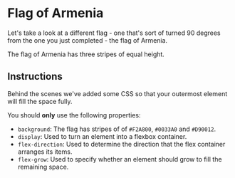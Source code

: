 # Flag of Armenia

Let's take a look at a different flag - one that's sort of turned 90 degrees from the one you just completed - the flag of Armenia.

The flag of Armenia has three stripes of equal height.

## Instructions

Behind the scenes we've added some CSS so that your outermost element will fill the space fully.

You should **only** use the following properties:

- `background`: The flag has stripes of of `#F2A800`, `#0033A0` and `#D90012`.
- `display`: Used to turn an element into a flexbox container.
- `flex-direction`: Used to determine the direction that the flex container arranges its items.
- `flex-grow`: Used to specify whether an element should grow to fill the remaining space.
